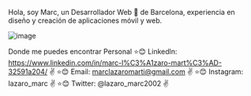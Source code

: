 Hola, soy Marc, un Desarrollador Web 🚀 de Barcelona, experiencia en diseño y creación de aplicaciones móvil y web.

![image](https://user-images.githubusercontent.com/91260264/189607825-e0a31a0d-d63c-4658-b5b7-89f63f34d77e.png)

Donde me puedes encontrar
Personal
⭐😊 Linkedln: https://www.linkedin.com/in/marc-l%C3%A1zaro-mart%C3%AD-32591a204/ ✌️
⭐😊 Email: marclazaromarti@gmail.com ✌️
⭐😊 Instagram: lazaro_marc ✌️
⭐😊 Twitter: @lazaro_marc2002 ✌️
